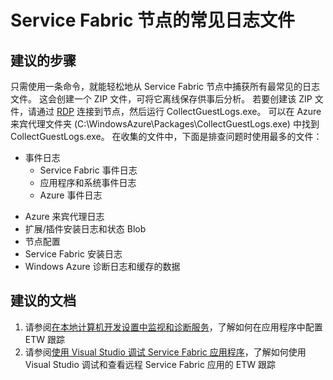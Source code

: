 <properties 
    pageTitle="Common log files for Service Fabric nodes" 
    description="Service Fabric 节点的常见日志文件" 
    service="microsoft.servicefabric"
    resource="clusters"
    authors="pkcsf"
    displayOrder="1"
    selfHelpType="resource"
    supportTopicIds=""
    resourceTags="servicefabric"
    productPesIds=""
    cloudEnvironments="public"   
/>
    

# Service Fabric 节点的常见日志文件

## **建议的步骤**
只需使用一条命令，就能轻松地从 Service Fabric 节点中捕获所有最常见的日志文件。  这会创建一个 ZIP 文件，可将它离线保存供事后分析。  若要创建该 ZIP 文件，请通过 [RDP](https://azure.microsoft.com/documentation/articles/service-fabric-cluster-nodetypes/#remote-connect-to-a-vm-scale-set-instance-or-a-cluster-node) 连接到节点，然后运行 CollectGuestLogs.exe。  可以在 Azure 来宾代理文件夹 (C:\WindowsAzure\Packages\CollectGuestLogs.exe) 中找到 CollectGuestLogs.exe。 在收集的文件中，下面是排查问题时使用最多的文件：
 
 - 事件日志
   - Service Fabric 事件日志
   - 应用程序和系统事件日志
   - Azure 事件日志
 + Azure 来宾代理日志
 + 扩展/插件安装日志和状态 Blob
 + 节点配置
 + Service Fabric 安装日志
 + Windows Azure 诊断日志和缓存的数据

## **建议的文档**
1.  请参阅[在本地计算机开发设置中监视和诊断服务](https://azure.microsoft.com/documentation/articles/service-fabric-diagnostics-how-to-monitor-and-diagnose-services-locally/)，了解如何在应用程序中配置 ETW 跟踪
2.  请参阅[使用 Visual Studio 调试 Service Fabric 应用程序](https://azure.microsoft.com/documentation/articles/service-fabric-debugging-your-application/)，了解如何使用 Visual Studio 调试和查看远程 Service Fabric 应用的 ETW 跟踪




<!--HONumber=Sep16_HO4-->



